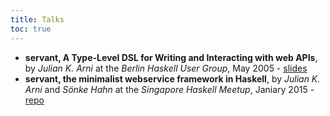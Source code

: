 ```yaml
---
title: Talks
toc: true
---
```


- **servant, A Type-Level DSL for Writing and Interacting with web APIs**, by *Julian K. Arni* at the *Berlin Haskell User Group*, May 2005 - [slides](https://github.com/haskell-servant/hugsMay2015Berlin/raw/master/presentation.pdf)
- **servant, the minimalist webservice framework in Haskell**, by *Julian K. Arni* and *Sönke Hahn* at the *Singapore Haskell Meetup*, Janiary 2015 - [repo](https://github.com/haskell-servant/HaskellSGMeetup2015)